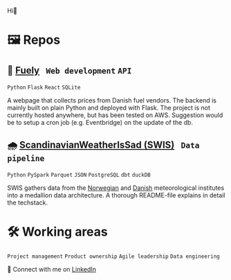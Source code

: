Hi👋 

# 🖼️ Repos 
## 🔋 [Fuely](https://github.com/NicklasStiborg/Fuely) &nbsp; `Web development` `API`
`Python` `Flask` `React` `SQLite`

A webpage that collects prices from Danish fuel vendors. The backend is mainly built on plain Python and deployed with Flask. The project is not currently hosted anywhere, but has been tested on AWS. Suggestion would be to setup a cron job (e.g. Eventbridge) on the update of the db. 

## 🌧️ [ScandinavianWeatherIsSad (SWIS)](https://github.com/NicklasStiborg/ScandinavianWeatherIsSad-SWIS-) &nbsp; `Data pipeline` 
`Python` `PySpark` `Parquet` `JSON` `PostgreSQL` `dbt` `duckDB`

SWIS gathers data from the [Norwegian](https://frost.met.no) and [Danish](https://www.dmi.dk) meteorological institutes into a medallion data architecture. A thorough README-file explains in detail the techstack.

# 🛠️ Working areas
`Project management` `Product ownership` `Agile leadership` `Data engineering`

💼 Connect with me on [LinkedIn](https://www.linkedin.com/in/nist361295/)

<!---
NicklasStiborg/NicklasStiborg is a ✨ special ✨ repository because its `README.md` (this file) appears on your GitHub profile.
You can click the Preview link to take a look at your changes.
--->
